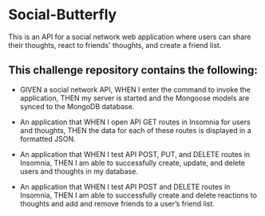 # Social-Butterfly
This is an API for a social network web application where users can share their thoughts, react to friends' thoughts, and create a friend list.

## This challenge repository contains the following:

* GIVEN a social network API, WHEN I enter the command to invoke the application, THEN my server is started and the Mongoose models are synced to the MongoDB database.

* An application that WHEN I open API GET routes in Insomnia for users and thoughts, THEN the data for each of these routes is displayed in a formatted JSON.

* An application that WHEN I test API POST, PUT, and DELETE routes in Insomnia, THEN I am able to successfully create, update, and delete users and thoughts in my database.

* An application that WHEN I test API POST and DELETE routes in Insomnia, THEN I am able to successfully create and delete reactions to thoughts and add and remove friends to a user’s friend list.